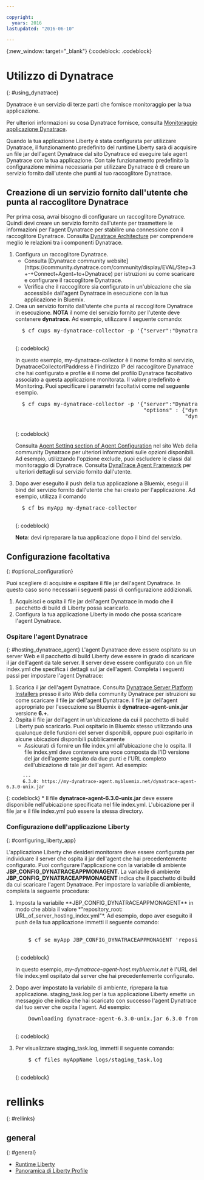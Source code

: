 ```yaml
---

copyright:
  years: 2016
lastupdated: "2016-06-10"

---
```


{:new_window: target="_blank"}
{:codeblock: .codeblock}

# Utilizzo di Dynatrace
{: #using_dynatrace}

Dynatrace è un servizio di terze parti che fornisce monitoraggio per la tua applicazione.

Per ulteriori informazioni su cosa Dynatrace fornisce, consulta [Monitoraggio applicazione Dynatrace](http://www.dynatrace.com/en/products/application-monitoring.html).

Quando la tua applicazione Liberty è stata configurata per utilizzare Dynatrace, il funzionamento predefinito del runtime
Liberty sarà di acquisire un file jar dell'agent Dynatrace dal sito Dynatrace ed eseguire tale agent
Dynatrace con la tua applicazione.  Con tale funzionamento predefinito la configurazione minima necessaria per utilizzare
Dynatrace è di creare un servizio fornito dall'utente che punti al tuo raccoglitore
Dynatrace.

## Creazione di un servizio fornito dall'utente che punta al raccoglitore Dynatrace

Per prima cosa, avrai bisogno di configurare un raccoglitore Dynatrace.  Quindi devi
creare un servizio fornito dall'utente per trasmettere le informazioni per l'agent Dynatrace per stabilire una connessione con il raccoglitore Dynatrace. Consulta [Dynatrace Architecture](https://community.dynatrace.com/community/display/DOCDT63/Architecture) per comprendere meglio le relazioni tra i componenti Dynatrace.

<ol>
<li>Configura un raccoglitore Dynatrace.
  <ul>
  <li>Consulta [Dynatrace community website](https://community.dynatrace.com/community/display/EVAL/Step+3+-+Connect+Agent+to+Dynatrace) per istruzioni su come scaricare e configurare il raccoglitore Dynatrace.
  </li>
  <li>Verifica che il raccoglitore sia configurato in un'ubicazione che sia accessibile dall'agent Dynatrace in esecuzione con la tua applicazione in Bluemix.
  </li>
  </ul>
</li>
<li>Crea un servizio fornito dall'utente che punta al raccoglitore Dynatrace in esecuzione. <b>NOTA</b> il nome del servizio fornito per l'utente deve contenere <b>dynatrace</b>.  Ad esempio, utilizzare il seguente comando:

  <pre>
  $ cf cups my-dynatrace-collector -p '{"server":"DynatraceCollectorIPaddress","profile":"Monitoring"}'
  </pre>
  {: codeblock}

In questo esempio, my-dynatrace-collector è il nome fornito al servizio, DynatraceCollectorIPaddress è l'indirizzo IP del raccoglitore Dynatrace che hai configurato e profile è il nome del profilo Dynatrace facoltativo associato a questa applicazione monitorata. Il valore predefinito è Monitoring. Puoi specificare i parametri facoltativi come nel seguente esempio.

  <pre>
  $ cf cups my-dynatrace-collector -p '{"server":"DynatraceCollectorIPaddress","profile":"Monitoring",
                                        "options" : {"dynatrace-parameter-1": "value",
                                                     "dynatrace-parameter-2": "value"}}'
  </pre>
  {: codeblock}

Consulta [Agent Setting section of Agent Configuration](https://community.dynatrace.com/community/display/DOCDT62/Agent+Configuration) nel sito Web della community Dynatrace per ulteriori informazioni sulle opzioni disponibili. Ad esempio, utilizzando l'opzione exclude, puoi escludere le classi dal monitoraggio di Dynatrace. Consulta [DynaTrace Agent Framework](https://github.com/cloudfoundry/ibm-websphere-liberty-buildpack/blob/master/docs/framework-dynatrace-agent.md) per ulteriori dettagli sul servizio fornito dall'utente.
</li>
<li>Dopo aver eseguito il push della tua applicazione a Bluemix, esegui il bind del servizio fornito dall'utente che hai creato per l'applicazione. Ad esempio, utilizza il comando

  <pre>
  $ cf bs myApp my-dynatrace-collector
  </pre>  
  {: codeblock}

**Nota**: devi ripreparare la tua applicazione dopo il bind del servizio.
</li>
</ol>

## Configurazione facoltativa
{: #optional_configuration}

Puoi scegliere di acquisire e ospitare il file jar dell'agent Dynatrace.  In questo caso sono necessari
i seguenti passi di configurazione addizionali.
1. Acquisisci e ospita il file jar dell'agent Dynatrace in modo che il pacchetto di build di Liberty possa scaricarlo.
2. Configura la tua applicazione Liberty in modo che possa scaricare l'agent Dynatrace.

### Ospitare l'agent Dynatrace
{: #hosting_dynatrace_agent}
L'agent Dynatrace deve essere ospitato su un server Web e il pacchetto di build Liberty deve essere in grado di scaricare il jar dell'agent da tale server. Il server deve essere configurato con un file index.yml che specifica i dettagli sul jar dell'agent. Completa i seguenti passi per impostare l'agent Dynatrace:
  1. Scarica il jar dell'agent Dynatrace. Consulta [Dynatrace Server Platform Installers](https://community.dynatrace.com/community/display/EVAL/Step+1+-+Download+and+install+Dynatrace) presso il sito Web della community Dynatrace per istruzioni su come scaricare il file jar dell'agent Dynatrace. Il file jar dell'agent appropriato per l'esecuzione su Bluemix è **dynatrace-agent-unix.jar** versione **6.+**.
  2. Ospita il file jar dell'agent in un'ubicazione da cui il pacchetto di build Liberty può scaricarlo. Puoi ospitarlo in Bluemix stesso utilizzando una qualunque delle funzioni del server disponibili, oppure puoi ospitarlo in alcune ubicazioni disponibili pubblicamente
     * Assicurati di fornire un file index.yml all'ubicazione che lo ospita. Il file index.yml deve contenere una voce composta da l'ID versione del jar dell'agente seguito da due punti e l'URL completo dell'ubicazione di tale jar dell'agent. Ad esempio:
```
      ---
      6.3.0: https://my-dynatrace-agent.mybluemix.net/dynatrace-agent-6.3.0-unix.jar
```  
{: codeblock}
     * Il file **dynatrace-agent-6.3.0-unix.jar** deve essere disponibile nell'ubicazione specificata nel file index.yml. L'ubicazione per il file jar e il file index.yml può essere la stessa directory.

### Configurazione dell'applicazione Liberty
{: #configuring_liberty_app}

L'applicazione Liberty che desideri monitorare deve essere configurata per individuare il server che ospita il jar dell'agent che hai precedentemente configurato. Puoi configurare l'applicazione con la variabile di ambiente **JBP_CONFIG_DYNATRACEAPPMONAGENT**. La variabile di ambiente **JBP_CONFIG_DYNATRACEAPPMONAGENT** indica che il pacchetto di build da cui scaricare l'agent Dynatrace. Per impostare la variabile di ambiente, completa la seguente procedura:
<ol>
   <li> Imposta la variabile **JBP_CONFIG_DYNATRACEAPPMONAGENT** in modo che abbia il valore
   *"repository_root: URL_of_server_hosting_index.yml"*. Ad esempio, dopo aver eseguito il push della tua applicazione immetti il seguente comando:
  
  <pre>   
    $ cf se myApp JBP_CONFIG_DYNATRACEAPPMONAGENT 'repository_root: https://my-dynatrace-agent-host.mybluemix.net'
  </pre>
  {: codeblock}

  In questo esempio, *my-dynatrace-agent-host.mybluemix.net* è l'URL del file index.yml ospitato dal server che hai precedentemente configurato.
  </li>
  <li> Dopo aver impostato la variabile di ambiente, riprepara la tua applicazione. staging_task.log per la tua applicazione Liberty emette un messaggio che indica che hai scaricato con successo l'agent Dynatrace dal tuo server che ospita l'agent. Ad esempio:

  <pre>
    Downloading dynatrace-agent-6.3.0-unix.jar 6.3.0 from https://my-dynatrace-agent-host.mybluemix.net/dynatrace-agent-6.3.0-unix.jar (17.8s)
  </pre>
  {: codeblock}

</li>
<li>Per visualizzare staging_task.log, immetti il seguente comando:

  <pre>
    $ cf files myAppName logs/staging_task.log
  </pre>  
  {: codeblock}

</li>
</ol>

# rellinks
{: #rellinks}
## general
{: #general}
* [Runtime Liberty](index.html)
* [Panoramica di Liberty Profile](http://www-01.ibm.com/support/knowledgecenter/SSAW57_8.5.5/com.ibm.websphere.wlp.nd.doc/ae/cwlp_about.html)
